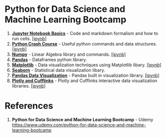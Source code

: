 # Python for Data Science and Machine Learning Bootcamp

1.  **[Jupyter Notebook Basics](https://github.com/nkuhta/Data-Science-and-Machine-Learning-Bootcamp/tree/master/01.%20Jupyter%20Notebook%20Basics)** - Code and markdown formalism and how to run cells. [[ipynb]](https://github.com/nkuhta/Data-Science-and-Machine-Learning-Bootcamp/blob/master/01.%20Jupyter%20Notebook%20Basics/Jupyter%20Notebook%20Basics.ipynb) 
2.  **[Python Crash Course](https://github.com/nkuhta/Data-Science-and-Machine-Learning-Bootcamp/tree/master/02.%20Python%20Crash%20Course)** - Useful python commands and data structures.  [[ipynb]](https://github.com/nkuhta/Data-Science-and-Machine-Learning-Bootcamp/blob/master/02.%20Python%20Crash%20Course/Python_Crash_Course.ipynb)
3.  **[Numpy](https://github.com/nkuhta/Data-Science-and-Machine-Learning-Bootcamp/tree/master/03.%20Numpy)** - Linear Algebra library and commands.  [[ipynb]](https://github.com/nkuhta/Data-Science-and-Machine-Learning-Bootcamp/blob/master/03.%20Numpy/Numpy.ipynb)
4.  **[Pandas](https://github.com/nkuhta/Data-Science-and-Machine-Learning-Bootcamp/tree/master/04.%20Pandas)** - Dataframes python library. 
5.  **[Matplotlib](https://github.com/nkuhta/Data-Science-and-Machine-Learning-Bootcamp/tree/master/05.%20Matplotlib%20Data%20Visualization)** - Data visualization techniques using Matplotlib libary. [[ipynb]](https://github.com/nkuhta/Data-Science-and-Machine-Learning-Bootcamp/blob/master/05.%20Matplotlib%20Data%20Visualization/Matplotlib.ipynb)
6.  **[Seaborn](https://github.com/nkuhta/Data-Science-and-Machine-Learning-Bootcamp/tree/master/06.%20%20Seaborn%20Data%20Visualization)** - Statistical data visualization libary.
7.  **[Pandas Data Visualization](https://github.com/nkuhta/Data-Science-and-Machine-Learning-Bootcamp/tree/master/7.%20%20Pandas%20Visualization)** - Pandas built in visualization library. [[ipynb]](https://github.com/nkuhta/Data-Science-and-Machine-Learning-Bootcamp/blob/master/7.%20%20Pandas%20Visualization/Pandas_Data_Visualization.ipynb)
8.  **[Plotly and Cufflinks](https://github.com/nkuhta/Data-Science-and-Machine-Learning-Bootcamp/tree/master/8.%20%20Plotly%20and%20Cufflinks)** - Plotly and Cufflinks interactive data visualization libraries. [[ipynb]](https://github.com/nkuhta/Data-Science-and-Machine-Learning-Bootcamp/blob/master/8.%20%20Plotly%20and%20Cufflinks/Plotly%20and%20Cufflinks.ipynb)

#  References
1.  **Python for Data Science and Machine Learning Bootcamp** - Udemy   
	https://www.udemy.com/python-for-data-science-and-machine-learning-bootcamp
